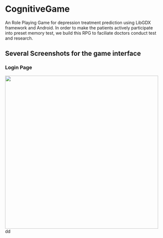 # CognitiveGame
An Role Playing Game for depression treatment prediction using LibGDX framework and Android. In order to make the patients actively participate into preset memory test, we build this RPG to faciliate doctors conduct test and research.

## Several Screenshots for the game interface
### Login Page
<img src="/Screenshots/login.gif" width="500">
dd
